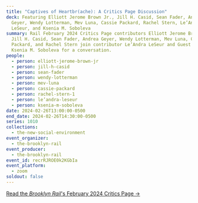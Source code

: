 ```yaml
---
title: "Captives of Heartbr(ache): A Critics Page Discussion"
deck: Featuring Elliott Jerome Brown Jr., Jill H. Casid, Sean Fader, Andrea
  Geyer, Wendy Lotterman, Mev Luna, Cassie Packard, Rachel Stern, Le’Andra
  LeSeur, and Ksenia M. Soboleva
summary: Rail February 2024 Critics Page contributors Elliott Jerome Brown Jr.,
  Jill H. Casid, Sean Fader, Andrea Geyer, Wendy Lotterman, Mev Luna, Cassie
  Packard, and Rachel Stern join contributor Le’Andra LeSeur and Guest Critic
  Ksenia M. Soboleva for a conversation.
people:
  - person: elliott-jerome-brown-jr
  - person: jill-h-casid
  - person: sean-fader
  - person: wendy-lotterman
  - person: mev-luna
  - person: cassie-packard
  - person: rachel-stern-1
  - person: le’andra-leseur
  - person: ksenia-m-soboleva
date: 2024-02-26T13:00:00-0500
end_date: 2024-02-26T14:30:00-0500
series: 1010
collections:
  - the-new-social-environment
event_organizer:
  - the-brooklyn-rail
event_producer:
  - the-brooklyn-rail
event_id: recrRJROE0k2KGbIa
event_platform:
  - zoom
soldout: false
---
```

[R﻿ead the *Brooklyn Rail*'s February 2024 Critics Page →](https://brooklynrail.org/2024/2/criticspage)